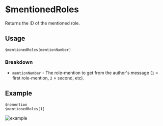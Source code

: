 # $mentionedRoles
Returns the ID of the mentioned role.

## Usage
```
$mentionedRoles[mentionNumber]
```

### Breakdown
- `mentionNumber` - The role-mention to get from the author's message  (`1` = first role-mention, `2` = second, etc).

## Example
```
$nomention
$mentionedRoles[1]
```

![example](https://user-images.githubusercontent.com/69215413/126917307-96384c6f-ccfe-4117-927d-40ad87b5bf8f.png)
